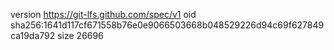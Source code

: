 version https://git-lfs.github.com/spec/v1
oid sha256:1641d117cf671558b76e0e9066503668b048529226d94c69f627849ca19da792
size 26696
